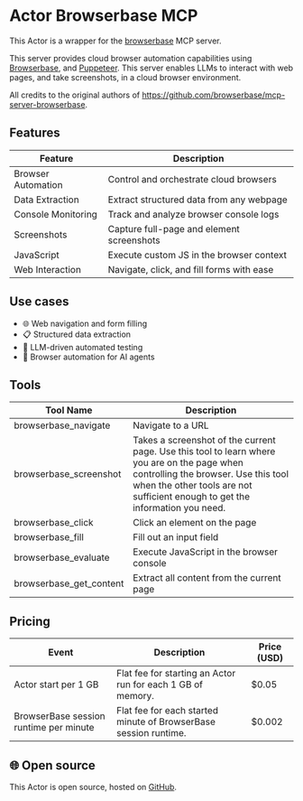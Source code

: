 # Actor Browserbase MCP

This Actor is a wrapper for the [browserbase](https://github.com/browserbase/mcp-server-browserbase) MCP server.

This server provides cloud browser automation capabilities using [Browserbase](https://www.browserbase.com/), and [Puppeteer](https://pptr.dev/). This server enables LLMs to interact with web pages, and take screenshots, in a cloud browser environment.

All credits to the original authors of https://github.com/browserbase/mcp-server-browserbase.

## Features

| Feature            | Description                               |
| ------------------ | ----------------------------------------- |
| Browser Automation | Control and orchestrate cloud browsers    |
| Data Extraction    | Extract structured data from any webpage  |
| Console Monitoring | Track and analyze browser console logs    |
| Screenshots        | Capture full-page and element screenshots |
| JavaScript         | Execute custom JS in the browser context  |
| Web Interaction    | Navigate, click, and fill forms with ease |

## Use cases

- 🌐 Web navigation and form filling
- 📋 Structured data extraction
- 🧪 LLM-driven automated testing
- 🤖 Browser automation for AI agents

## Tools

| Tool Name                 | Description                                                                 |
| ------------------------- | --------------------------------------------------------------------------- |
| browserbase_navigate       | Navigate to a URL                                                          |
| browserbase_screenshot     | Takes a screenshot of the current page. Use this tool to learn where you are on the page when controlling the browser. Use this tool when the other tools are not sufficient enough to get the information you need. |
| browserbase_click          | Click an element on the page                                               |
| browserbase_fill           | Fill out an input field                                                    |
| browserbase_evaluate       | Execute JavaScript in the browser console                                  |
| browserbase_get_content    | Extract all content from the current page                                  |

## Pricing

| Event                              | Description                                                   | Price (USD) |
| ---------------------------------- | ------------------------------------------------------------- | ----------- |
| Actor start per 1 GB               | Flat fee for starting an Actor run for each 1 GB of memory.   | $0.05       |
| BrowserBase session runtime per minute | Flat fee for each started minute of BrowserBase session runtime. | $0.002      |

## 🌐 Open source

This Actor is open source, hosted on [GitHub](https://github.com/apify/actor-browserbase-mcp).
